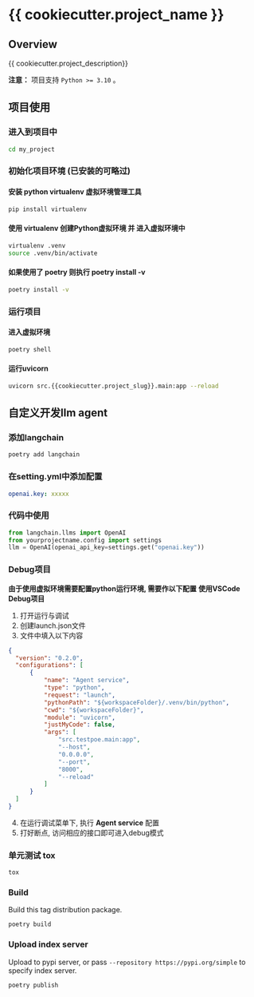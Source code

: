 # {{ cookiecutter.project_name }}

## Overview

{{ cookiecutter.project_description}}

**注意：** 项目支持 `Python >= 3.10` 。

## 项目使用
### 进入到项目中
```bash
cd my_project
```

### 初始化项目环境 (已安装的可略过)
#### 安装 python virtualenv 虚拟环境管理工具
```bash
pip install virtualenv
```
#### 使用 virtualenv 创建Python虚拟环境 并 进入虚拟环境中
```bash
virtualenv .venv
source .venv/bin/activate
```
<!-- # On Windows?
```bash
source .venv/Scripts/activate
``` -->
#### 如果使用了 poetry 则执行 poetry install -v 
```bash
poetry install -v
```

### 运行项目
#### 进入虚拟环境
```bash
poetry shell
```
#### 运行uvicorn
```bash
uvicorn src.{{cookiecutter.project_slug}}.main:app --reload
```

## 自定义开发llm agent 
### 添加langchain
```bash
poetry add langchain
```
### 在setting.yml中添加配置
```yml
openai.key: xxxxx
```
### 代码中使用
```python
from langchain.llms import OpenAI
from yourprojectname.config import settings
llm = OpenAI(openai_api_key=settings.get("openai.key"))
```

### Debug项目
**由于使用虚拟环境需要配置python运行环境, 需要作以下配置**
**使用VSCode Debug项目**
1. 打开运行与调试
2. 创建launch.json文件
3. 文件中填入以下内容
```json
{
  "version": "0.2.0",
  "configurations": [
      {
          "name": "Agent service",
          "type": "python",
          "request": "launch",
          "pythonPath": "${workspaceFolder}/.venv/bin/python",
          "cwd": "${workspaceFolder}",
          "module": "uvicorn",
          "justMyCode": false,
          "args": [
              "src.testpoe.main:app",
              "--host",
              "0.0.0.0",
              "--port",
              "8000",
              "--reload"
          ]
      }
  ]
}
```
4. 在运行调试菜单下, 执行 **Agent service** 配置
4. 打好断点, 访问相应的接口即可进入debug模式


### 单元测试 tox
```shell script
tox
```

### Build

Build this tag distribution package.

```shell script
poetry build
```

### Upload index server

Upload to pypi server, or pass `--repository https://pypi.org/simple` to specify index server.

```shell script
poetry publish
```
